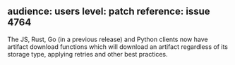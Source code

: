 audience: users
level: patch
reference: issue 4764
---
The JS, Rust, Go (in a previous release) and Python clients now have artifact download functions which will download an artifact regardless of its storage type, applying retries and other best practices.

